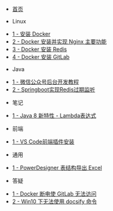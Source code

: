 - [首页](README)

- Linux

 * [1 - 安装 Docker](zh-cn/study/20200405-1)
 * [2 - Docker 安装并实现 Nginx 主要功能](zh-cn/study/20200413-1)
 * [3 - Docker 安装 Redis](zh-cn/study/20200417-1)
 * [4 - Docker 安装 GitLab](zh-cn/study/20200420-1)

- Java

 * [1 - 微信公众号后台开发教程](zh-cn/study/20200409-1)
 * [2 - Springboot实现Redis过期监听](zh-cn/study/20200417-2)

- 笔记

 * [1 - Java 8 新特性 - Lambda表达式](zh-cn/note/20200421-1)

- 前端

 * [1 - VS Code前端插件安装](zh-cn/qd/20200418-1)

- 通用

 * [1 - PowerDesigner 表结构导出 Excel](zh-cn/study/20200412-1)

- 答疑

 * [1 - Docker 断电使 GitLab 无法访问](zh-cn/qa/20200407-1)
 * [2 - Win10 下无法使用 docsify 命令](zh-cn/qa/20200407-2)
 